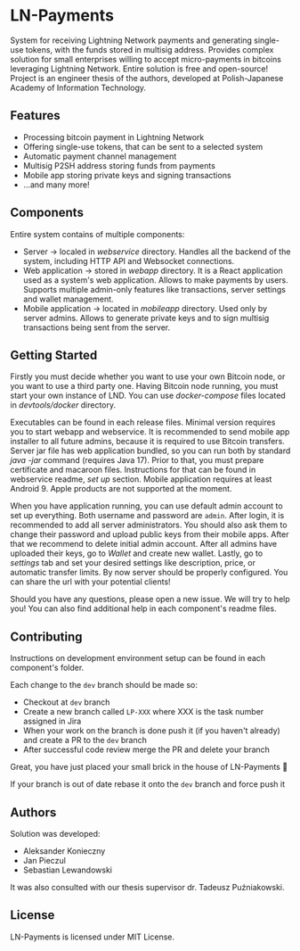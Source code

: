 # LN-Payments

System for receiving Lightning Network payments and generating single-use tokens, with the funds stored in multisig 
address. Provides complex solution for small enterprises willing to accept micro-payments in bitcoins leveraging
Lightning Network. Entire solution is free and open-source! Project is an engineer thesis of the authors, developed
at Polish-Japanese Academy of Information Technology.

## Features

* Processing bitcoin payment in Lightning Network
* Offering single-use tokens, that can be sent to a selected system
* Automatic payment channel management
* Multisig P2SH address storing funds from payments
* Mobile app storing private keys and signing transactions
* ...and many more!

## Components

Entire system contains of multiple components:

* Server → localed in _webservice_ directory. Handles all the backend of the system, including HTTP API and Websocket
connections.
* Web application → stored in _webapp_ directory. It is a React application used as a system's web application. Allows
to make payments by users. Supports multiple admin-only features like transactions, server settings and wallet 
management.
* Mobile application → located in _mobileapp_ directory. Used only by server admins. Allows to generate private keys
and to sign multisig transactions being sent from the server.

## Getting Started

Firstly you must decide whether you want to use your own Bitcoin node, or you want to use a third party one. 
Having Bitcoin node running, you must start your own instance of LND. You can use _docker-compose_ files located in
_devtools/docker_ directory.

Executables can be found in each release files. Minimal version requires you to start webapp and webservice. It is 
recommended to send mobile app installer to all future admins, because it is required to use Bitcoin transfers. 
Server jar file has web application bundled, so you can run both by standard _java -jar_ command (requires Java 17).
Prior to that, you must prepare certificate and macaroon files. Instructions for that can be found in webservice
readme, _set up_ section. Mobile application requires at least Android 9. Apple products are not supported at the
moment.

When you have application running, you can use default admin account to set up everything. Both username and password
are `admin`. After login, it is recommended to add all server administrators. You should also ask them to change
their password and upload public keys from their mobile apps. After that we recommend to delete initial admin
account. After all admins have uploaded their keys, go to _Wallet_ and create new wallet. Lastly, go to _settings_
tab and set your desired settings like description, price, or automatic transfer limits. By now server should be 
properly configured. You can share the url with your potential clients!

Should you have any questions, please open a new issue. We will try to help you! You can also find additional help
in each component's readme files.

## Contributing

Instructions on development environment setup can be found in each component's folder.

Each change to the `dev` branch should be made so:
- Checkout at `dev` branch
- Create a new branch called `LP-XXX` where XXX is the task number assigned in Jira
- When your work on the branch is done push it (if you haven't already) and create a PR to the `dev` branch
- After successful code review merge the PR and delete your branch

Great, you have just placed your small brick in the house of LN-Payments 👏

If your branch is out of date rebase it onto the `dev` branch and force push it

## Authors

Solution was developed:
* Aleksander Konieczny
* Jan Pieczul
* Sebastian Lewandowski

It was also consulted with our thesis supervisor dr. Tadeusz Puźniakowski.

## License

LN-Payments is licensed under MIT License.